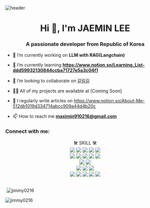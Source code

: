 ![header](https://capsule-render.vercel.app/api?type=waving&color=gradient&text=Welcome%20to%20Jimmy's%20GitHub%20👋&animation=twinkling&fontSize=35&fontAlignY=40&fontAlign=70&height=250)

<h1 align="center">Hi 👋, I'm JAEMIN LEE</h1>
<h3 align="center">A passionate developer from Republic of Korea</h3> 

- 🔭 I’m currently working on **LLM with RAG(Langchain)**

- 🌱 I’m currently learning **https://www.notion.so/Learning_List-ddd59932130844ccba71727e5a3c04f1**

- 👯 I’m looking to collaborate on [갈림길](http://3.34.144.103)

- 👨‍💻 All of my projects are available at [Coming Soon]

- 📝 I regularly write articles on https://www.notion.so/About-Me-512db1019d334714abcc909a44d4b20c

- 📫 How to reach me **maximin910216@gmail.com**

<h3 align="left">Connect with me:</h3>
<p align="left">
</p>

<div align=center>
  🛠 SKILL 🛠 <br>
	<img src="https://img.shields.io/badge/Java-007396?style=flat&logo=Java&logoColor=white"/>
  <img src="https://img.shields.io/badge/Javascript-F7DF1E?style=flat&logo=Javascript&logoColor=white"/>
  <img src="https://img.shields.io/badge/Python-3776AB?style=flat&logo=Python&logoColor=white"/>
  <img src="https://img.shields.io/badge/Spring-6DB33F?style=flat&logo=Spring&logoColor=white"/>
  <img src="https://img.shields.io/badge/Springboot-6DB33F?style=flat&logo=Springboot&logoColor=white"/>
   <br>
  <img src="https://img.shields.io/badge/React-61DAFB?style=flat&logo=React&logoColor=white"/>
  <img src="https://img.shields.io/badge/Vue.js-4FC08D?style=flat&logo=Vue.js&logoColor=white"/>
  <img src="https://img.shields.io/badge/HTML5-E34F26?style=flat&logo=HTML5&logoColor=white"/>
  <img src="https://img.shields.io/badge/CSS3-1572B6?style=flat&logo=CSS3&logoColor=white"/>
  <img src="https://img.shields.io/badge/Typescript-3178C6?style=flat&logo=Typescript&logoColor=white"/>
    <br>
  <img src="https://img.shields.io/badge/Oracle-F80000?style=flat&logo=Oracle&logoColor=white"/>
  <img src="https://img.shields.io/badge/MySQL-4479A1?style=flat&logo=MySQL&logoColor=white"/>
    <br>
  <img src="https://img.shields.io/badge/HuggingFace-FFD21E?style=flat&logo=HuggingFace&logoColor=white"/>
  <img src="https://img.shields.io/badge/OpenAI-412991?style=flat&logo=OpenAI&logoColor=white"/>
  <img src="https://img.shields.io/badge/Langchain-1C3C3C?style=flat&logo=Langchain&logoColor=white"/>
    <br>
  <img src="https://img.shields.io/badge/GitHub-181717?style=flat&logo=GitHub&logoColor=white"/>
  <img src="https://img.shields.io/badge/Git-F05032?style=flat&logo=Git&logoColor=white"/>
  <img src="https://img.shields.io/badge/Discode-5865F2?style=flat&logo=Discode&logoColor=white"/>
  <img src="https://img.shields.io/badge/MacOS-000000?style=flat&logo=MacOS&logoColor=white"/>
  <img src="https://img.shields.io/badge/Gradle-02303A?style=flat&logo=Gradle&logoColor=white"/>
</div>
<br>




<p>&nbsp;<img align="center" src="https://github-readme-stats.vercel.app/api?username=jimmy0216&show_icons=true&locale=en&theme=cobalt&title_color=ff9800&text_color=ffffff&icon_color=ff5722&bg_color=193549&border_color=0047ab" alt="jimmy0216" /></p>
<p><img align="center" src="https://github-readme-streak-stats.herokuapp.com/?user=jimmy0216&theme=cobalt&background=193549&border=0047ab&stroke=ff9800" alt="jimmy0216" /></p>

